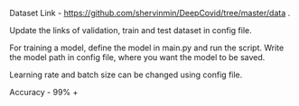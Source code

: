 Dataset Link - https://github.com/shervinmin/DeepCovid/tree/master/data .

Update the links of validation, train and test dataset in config file.

For training a model, define the model in main.py and run the script. Write the model path in config file, where you want the model to be saved. 

Learning rate and batch size can be changed using config file.

Accuracy - 99% + 
